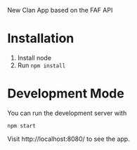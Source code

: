 New Clan App based on the FAF API

# Installation

1. Install node
2. Run `npm install`

# Development Mode

You can run the development server with

    npm start
    
Visit http://localhost:8080/ to see the app.
